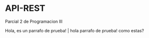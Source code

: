 # API-REST
Parcial 2 de Programacion III


Hola, es un parrafo de prueba!
|       hola parrafo de prueba! como estas? 
